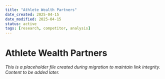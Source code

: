 ```yaml
---
title: "Athlete Wealth Partners"
date_created: 2025-04-15
date_modified: 2025-04-15
status: active
tags: [research, competitor, analysis]
---
```


# Athlete Wealth Partners

*This is a placeholder file created during migration to maintain link integrity. Content to be added later.*

